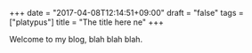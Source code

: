 +++
date = "2017-04-08T12:14:51+09:00"
draft = "false"
tags = ["platypus"]
title = "The title here ne"
+++

Welcome to my blog, blah blah blah. 
